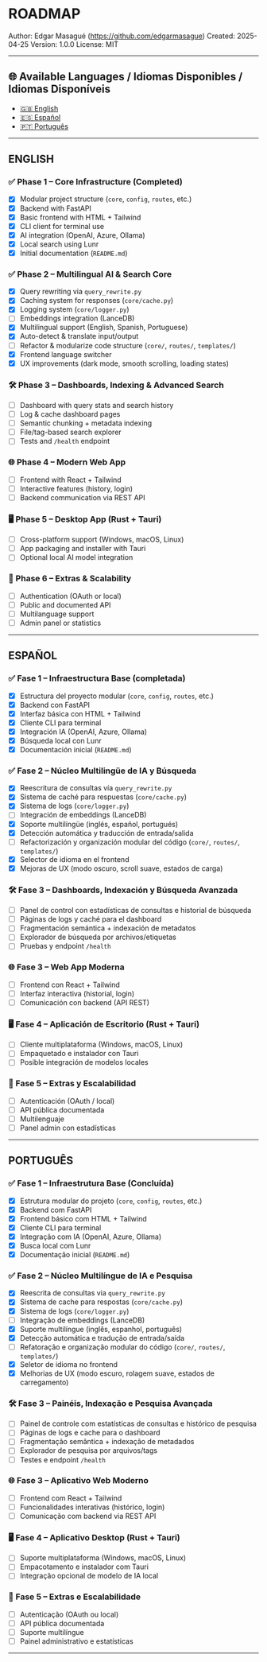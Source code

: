 # ROADMAP

Author: Edgar Masagué (https://github.com/edgarmasague)
Created: 2025-04-25
Version: 1.0.0
License: MIT

---

## 🌐 Available Languages / Idiomas Disponibles / Idiomas Disponíveis

- [🇬🇧 English](#-english)
- [🇪🇸 Español](#-español)
- [🇵🇹 Português](#-português)

---

## ENGLISH

### ✅ Phase 1 – Core Infrastructure (Completed)

- [x] Modular project structure (`core`, `config`, `routes`, etc.)
- [x] Backend with FastAPI
- [x] Basic frontend with HTML + Tailwind
- [x] CLI client for terminal use
- [x] AI integration (OpenAI, Azure, Ollama)
- [x] Local search using Lunr
- [x] Initial documentation (`README.md`)

### ✅ Phase 2 – Multilingual AI & Search Core

- [x] Query rewriting via `query_rewrite.py`
- [x] Caching system for responses (`core/cache.py`)
- [x] Logging system (`core/logger.py`)
- [ ] Embeddings integration (LanceDB)
- [x] Multilingual support (English, Spanish, Portuguese)
- [x] Auto-detect & translate input/output
- [ ] Refactor & modularize code structure (`core/`, `routes/`, `templates/`)
- [x] Frontend language switcher
- [x] UX improvements (dark mode, smooth scrolling, loading states)

### 🛠️ Phase 3 – Dashboards, Indexing & Advanced Search

- [ ] Dashboard with query stats and search history
- [ ] Log & cache dashboard pages
- [ ] Semantic chunking + metadata indexing
- [ ] File/tag-based search explorer
- [ ] Tests and `/health` endpoint

### 🌐 Phase 4 – Modern Web App

- [ ] Frontend with React + Tailwind
- [ ] Interactive features (history, login)
- [ ] Backend communication via REST API

### 🖥️ Phase 5 – Desktop App (Rust + Tauri)

- [ ] Cross-platform support (Windows, macOS, Linux)
- [ ] App packaging and installer with Tauri
- [ ] Optional local AI model integration

### 🔄 Phase 6 – Extras & Scalability

- [ ] Authentication (OAuth or local)
- [ ] Public and documented API
- [ ] Multilanguage support
- [ ] Admin panel or statistics

---

## ESPAÑOL

### ✅ Fase 1 – Infraestructura Base (completada)

- [x] Estructura del proyecto modular (`core`, `config`, `routes`, etc.)
- [x] Backend con FastAPI
- [x] Interfaz básica con HTML + Tailwind
- [x] Cliente CLI para terminal
- [x] Integración IA (OpenAI, Azure, Ollama)
- [x] Búsqueda local con Lunr
- [x] Documentación inicial (`README.md`)

### ✅ Fase 2 – Núcleo Multilingüe de IA y Búsqueda

- [x] Reescritura de consultas vía `query_rewrite.py`
- [x] Sistema de caché para respuestas (`core/cache.py`)
- [x] Sistema de logs (`core/logger.py`)
- [ ] Integración de embeddings (LanceDB)
- [x] Soporte multilingüe (inglés, español, portugués)
- [x] Detección automática y traducción de entrada/salida
- [ ] Refactorización y organización modular del código (`core/`, `routes/`, `templates/`)
- [x] Selector de idioma en el frontend
- [x] Mejoras de UX (modo oscuro, scroll suave, estados de carga)

### 🛠️ Fase 3 – Dashboards, Indexación y Búsqueda Avanzada

- [ ] Panel de control con estadísticas de consultas e historial de búsqueda
- [ ] Páginas de logs y caché para el dashboard
- [ ] Fragmentación semántica + indexación de metadatos
- [ ] Explorador de búsqueda por archivos/etiquetas
- [ ] Pruebas y endpoint `/health`

### 🌐 Fase 3 – Web App Moderna

- [ ] Frontend con React + Tailwind
- [ ] Interfaz interactiva (historial, login)
- [ ] Comunicación con backend (API REST)

### 🖥️ Fase 4 – Aplicación de Escritorio (Rust + Tauri)

- [ ] Cliente multiplataforma (Windows, macOS, Linux)
- [ ] Empaquetado e instalador con Tauri
- [ ] Posible integración de modelos locales

### 🔄 Fase 5 – Extras y Escalabilidad

- [ ] Autenticación (OAuth / local)
- [ ] API pública documentada
- [ ] Multilenguaje
- [ ] Panel admin con estadísticas

---

## PORTUGUÊS

### ✅ Fase 1 – Infraestrutura Base (Concluída)

- [x] Estrutura modular do projeto (`core`, `config`, `routes`, etc.)
- [x] Backend com FastAPI
- [x] Frontend básico com HTML + Tailwind
- [x] Cliente CLI para terminal
- [x] Integração com IA (OpenAI, Azure, Ollama)
- [x] Busca local com Lunr
- [x] Documentação inicial (`README.md`)

### ✅ Fase 2 – Núcleo Multilíngue de IA e Pesquisa

- [x] Reescrita de consultas via `query_rewrite.py`
- [x] Sistema de cache para respostas (`core/cache.py`)
- [x] Sistema de logs (`core/logger.py`)
- [ ] Integração de embeddings (LanceDB)
- [x] Suporte multilíngue (inglês, espanhol, português)
- [x] Detecção automática e tradução de entrada/saída
- [ ] Refatoração e organização modular do código (`core/`, `routes/`, `templates/`)
- [x] Seletor de idioma no frontend
- [x] Melhorias de UX (modo escuro, rolagem suave, estados de carregamento)

### 🛠️ Fase 3 – Painéis, Indexação e Pesquisa Avançada

- [ ] Painel de controle com estatísticas de consultas e histórico de pesquisa
- [ ] Páginas de logs e cache para o dashboard
- [ ] Fragmentação semântica + indexação de metadados
- [ ] Explorador de pesquisa por arquivos/tags
- [ ] Testes e endpoint `/health`

### 🌐 Fase 3 – Aplicativo Web Moderno

- [ ] Frontend com React + Tailwind
- [ ] Funcionalidades interativas (histórico, login)
- [ ] Comunicação com backend via REST API

### 🖥️ Fase 4 – Aplicativo Desktop (Rust + Tauri)

- [ ] Suporte multiplataforma (Windows, macOS, Linux)
- [ ] Empacotamento e instalador com Tauri
- [ ] Integração opcional de modelo de IA local

### 🔄 Fase 5 – Extras e Escalabilidade

- [ ] Autenticação (OAuth ou local)
- [ ] API pública documentada
- [ ] Suporte multilíngue
- [ ] Painel administrativo e estatísticas

---
